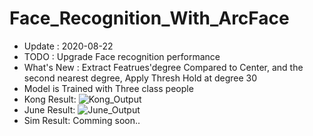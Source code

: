 # Face_Recognition_With_ArcFace
- Update : 2020-08-22
- TODO : Upgrade Face recognition performance
- What's New : Extract Featrues'degree Compared to Center, and the second nearest degree, Apply Thresh Hold at degree 30
- Model is Trained with Three class people
- Kong Result: 
![Kong_Output](https://user-images.githubusercontent.com/54311546/90952351-e61ed480-e49d-11ea-8619-442ba044466b.gif)
- June Result:
![June_Output](https://user-images.githubusercontent.com/54311546/90952358-f6cf4a80-e49d-11ea-8ec7-8deacfdae78a.gif)
- Sim Result: Comming soon..
